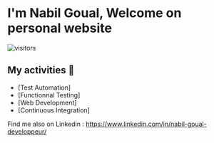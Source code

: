 # I'm Nabil Goual, Welcome on personal website

![visitors](https://visitor-badge.glitch.me/badge?page_id=Nabil-bali.nabil-bali&right_color=58a6ff)

## My activities 🎯

- [Test Automation]
- [Functionnal Testing]
- [Web Development]
- [Continuous Integration]

Find me also on Linkedin :
https://www.linkedin.com/in/nabil-goual-developpeur/
